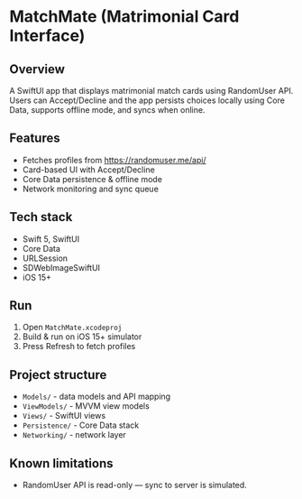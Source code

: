 # MatchMate (Matrimonial Card Interface)

## Overview
A SwiftUI app that displays matrimonial match cards using RandomUser API. Users can Accept/Decline and the app persists choices locally using Core Data, supports offline mode, and syncs when online.

## Features
- Fetches profiles from https://randomuser.me/api/
- Card-based UI with Accept/Decline
- Core Data persistence & offline mode
- Network monitoring and sync queue

## Tech stack
- Swift 5, SwiftUI
- Core Data
- URLSession
- SDWebImageSwiftUI
- iOS 15+

## Run
1. Open `MatchMate.xcodeproj`
2. Build & run on iOS 15+ simulator
3. Press Refresh to fetch profiles

## Project structure
- `Models/` - data models and API mapping
- `ViewModels/` - MVVM view models
- `Views/` - SwiftUI views
- `Persistence/` - Core Data stack
- `Networking/` - network layer

## Known limitations
- RandomUser API is read-only — sync to server is simulated.
